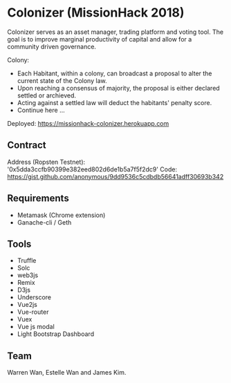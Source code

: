 # Colonizer (MissionHack 2018)

Colonizer serves as an asset manager, trading platform and voting tool.
The goal is to improve marginal productivity of capital and allow for a community driven governance.

Colony:

- Each Habitant, within a colony, can broadcast a proposal to alter the current state of the Colony law.
- Upon reaching a consensus of majority, the proposal is either declared settled or archieved.
- Acting against a settled law will deduct the habitants' penalty score.
- Continue here ...

Deployed: https://missionhack-colonizer.herokuapp.com

## Contract

Address (Ropsten Testnet): '0x5dda3ccfb90399e382eed802d6de1b5a7f5f2dc9'
Code: https://gist.github.com/anonymous/9dd9536c5cdbdb56641adff30693b342

## Requirements

- Metamask (Chrome extension)
- Ganache-cli / Geth

## Tools

- Truffle
- Solc
- web3js
- Remix
- D3js
- Underscore
- Vue2js
- Vue-router
- Vuex
- Vue js modal
- Light Bootstrap Dashboard

## Team

Warren Wan, Estelle Wan and James Kim.
